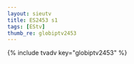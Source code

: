 ```yaml
--- 
layout: sieutv
title: ES2453 s1
tags: [EStv]
thumb_re: globiptv2453
---
```

{% include tvadv key="globiptv2453" %} 

